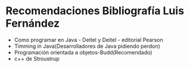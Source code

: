 # Recomendaciones Bibliografía Luis Fernández
- Como programar en Java - Deitel y Deitel - editorial Pearson
- Timming in Java(Desarrolladores de Java pidiendo perdon)
- Programación orientada a objetos-Budd(Recomendado)
-  c++ de Stroustrup